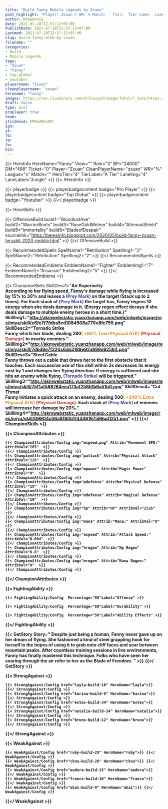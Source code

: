 ```yaml
---
title: "Build Fanny Mobile Legends by Zxuan"
post_highlight: "Player: Zxuan † WR: % Match:   Tier:  Tier Lane:  Lane"
author: MobaGenie
date: 2021-07-28T12:57:12+07:00
PublishDate: 2021-07-28T12:57:12+07:00
Lastmod: 2021-07-28T12:57:12+07:00
slug: build-fanny-mlbb-by-zxuan
filename: ""
categories: 
- Build 
- Mobile Legends
tags: 
- "Zxuan"
- "Fanny"
- top-global
- youtuber
playername: "Zxuan"
cleanplayername: "zxuan"
heroname: "fanny"
images: https://res.cloudinary.com/drlhixyyd/image/fetch/f_auto/https://cdn2-build.mobagenie.my.id//p/images/banner/full/fanny.jpg
draft: false
type: post
proplayer: true
team: 
ytvideoid: KPNeZWke0Pc
ign: 
yt: 
fb: 
ig: 
tw: 
bio: 
---
```


{{< HeroInfo HeroName="Fanny" View="" Role="3" BP="24000" DM="499" Ticket="0" Player="Zxuan" CleanPlayerName="zxuan" WR="%" League="x" Match="" HeroTier="4" TierLabel="A Tier" LaneImg="4" LaneLabel="Jungle" >}} {{< /HeroInfo >}}

{{< playerbadge >}} 
{{< playerbadgecontent badge="Pro Player" >}}
{{< playerbadgecontent badge="Top Global" >}} 
{{< playerbadgecontent badge="Youtuber" >}}
{{</ playerbadge >}}

{{< HeroSkills >}}

{{< OffensiveBuild 
build1="BloodlustAxe"  
build2="WarriorBoots" 
build3="RoseGoldMeteor" 
build4="AthenasShield" 
build5="Immortality" 
build6="BladeofDespair" 
sourcelink="https://beresinfo.blogspot.com/2020/05/build-fanny-zxuan-tersakit-2020-mobile.html"  >}} {{</ OffensiveBuild >}}  


{{< RecommendedSpells SpellName1="Retribution" SpellImg1="2" SpellName2="Retribution" SpellImg2="2" >}} {{</ RecommendedSpells >}}   

{{< RecommendedEmblems EmblemName1="Fighter" EmblemImg1="7" EmblemName2="Assassin" EmblemImg2="5" >}} {{</ RecommendedEmblems >}}   

{{< ChampionSkills SkillDesc1="<b>Air Superiority<br>According to her flying speed, Fanny's damage while flying is increased by 15% to 30% and leaves a <font color='#404495'>(Prey Mark)</font> on the target (Stack up to 2 times). For Each stack of <font color='#404495'>(Prey Mark)</font> the target has, Fanny regens 10 energy when she deals damage to it. (Energy regen effect decays if she deals damage to multiple enemy heroes in a short time.)" SkillImg1="http://akmwebstatic.yuanzhanapp.com/web/mlweb/image/res/miya/skill/e6fe7f7fdba5cd1084508a770e8fc759.png"  SkillDesc2="<b>Tornado Strike<br>Fanny whirls her blade, dealing 280<font color='#D58E1F'>( +90% Total Physical ATK)</font> <font color='#C53535'>(Physical Damage)</font> to nearby enemies." SkillImg2="http://akmwebstatic.yuanzhanapp.com/web/mlweb/image/res/miya/skill/7dbd8e7f220c6ab3189e92a888e92564.png"  SkillDesc3="<b>Steel Cable<br>Fanny throws out a cable that draws her to the first obstacle that it touches. Each successive use of this skill within 2s decreases its energy cost by 1 and changes her flying direction. If energy is sufficient and she hits an enemy while flying, <font color='#404495'>(Tornado Strike)</font> will be triggered." SkillImg3="http://akmwebstatic.yuanzhanapp.com/web/mlweb/image/res/miya/skill/75f1af588764eea173af258b1b6a51b0.png"  SkillDesc4="<b>Cut Throat<br>Fanny initiates a quick attack on an enemy, dealing 500<font color='#D58E1F'>( +240% Extra Physical ATK)</font> <font color='#C53535'>(Physical Damage)</font>. Each stack of <font color='#404495'>(Prey Mark)</font> of enemies will increase her damage by 20%." SkillImg4="http://akmwebstatic.yuanzhanapp.com/web/mlweb/image/res/miya/skill/09904c06a8f80b114436167599ad1251.png"  >}} {{</ ChampionSkills >}}
	

{{< ChampionAttributes >}}

	{{< ChampionAttributes/Config img="mspeed.png" Attrib="Movement SPD:" AttribVal="265"  >}} 
	{{</ ChampionAttributes/Config >}}
	{{< ChampionAttributes/Config img="pattack" Attrib="Physical Attack" AttribVal="126"  >}} 
	{{</ ChampionAttributes/Config >}}
	{{< ChampionAttributes/Config img="mpower" Attrib="Magic Power" AttribVal="0"  >}} 
	{{</ ChampionAttributes/Config >}}
	{{< ChampionAttributes/Config img="pdefense" Attrib="Physical Defense" AttribVal="19"  >}} 
	{{</ ChampionAttributes/Config >}}
	{{< ChampionAttributes/Config img="mdefense" Attrib="Magical Defense" AttribVal="10"  >}} 
	{{</ ChampionAttributes/Config >}}
	{{< ChampionAttributes/Config img="hp" Attrib="HP" AttribVal="2526"  >}} 
	{{</ ChampionAttributes/Config >}}
	{{< ChampionAttributes/Config img="mana" Attrib="Mana:" AttribVal="0"  >}} 
	{{</ ChampionAttributes/Config >}}
	{{< ChampionAttributes/Config img="aspeed" Attrib="Attack Speed:" AttribVal="0.894"  >}} 
	{{</ ChampionAttributes/Config >}}
	{{< ChampionAttributes/Config img="hregen" Attrib="Hp Regen" AttribVal="6.6"  >}} 
	{{</ ChampionAttributes/Config >}}
	{{< ChampionAttributes/Config img="mregen" Attrib="Mana Regen:" AttribVal="0"  >}} 
	{{</ ChampionAttributes/Config >}}
	
	
{{</ ChampionAttributes >}}


{{< FightingAbility >}}

	{{< FightingAbility/Config  Percentage="85"Label="Offense" >}} 
	
	{{< FightingAbility/Config  Percentage="60"Label="Durability" >}} 

	{{< FightingAbility/Config  Percentage="50"Label="Ability Effects" >}} 

	
{{</ FightingAbility >}}

{{< GetStory Story=" Despite just being a human, Fanny never gave up on her dream of flying. She fashioned a kind of steel grappling hook for herself in the hopes of using it to grab onto cliff faces and soar between mountain peaks. After countless training sessions in live environments, Fanny has finally mastered this technique. Folks who have seen her soaring through the air refer to her as the Blade of Freedom. " >}}  {{</ GetStory >}}

{{< StrongAgainst >}}

	{{< StrongAgainst/Config href="layla-build-18" HeroName="layla">}} {{</ StrongAgainst/Config >}}
	{{< StrongAgainst/Config href="karina-build-8" HeroName="karina">}} {{</ StrongAgainst/Config >}}
	{{< StrongAgainst/Config href="estes-build-34" HeroName="estes">}} {{</ StrongAgainst/Config >}}
	{{< StrongAgainst/Config href="natalia-build-24" HeroName="natalia">}} {{</ StrongAgainst/Config >}}
	{{< StrongAgainst/Config href="bruno-build-12" HeroName="bruno">}} {{</ StrongAgainst/Config >}}
	
{{</ StrongAgainst >}}

{{< WeakAgainst >}}

	{{< WeakAgainst/Config href="ruby-build-29" HeroName="ruby">}} {{</ WeakAgainst/Config >}}
	{{< WeakAgainst/Config href="chou-build-26" HeroName="chou">}} {{</ WeakAgainst/Config >}}
	{{< WeakAgainst/Config href="eudora-build-15" HeroName="eudora">}} {{</ WeakAgainst/Config >}}
	{{< WeakAgainst/Config href="franco-build-10" HeroName="franco">}} {{</ WeakAgainst/Config >}}
	{{< WeakAgainst/Config href="akai-build-9" HeroName="akai">}} {{</ WeakAgainst/Config >}}
	
{{</ WeakAgainst >}}